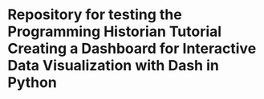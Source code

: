 # Repository for testing the Programming Historian Tutorial **Creating a Dashboard for Interactive Data Visualization with Dash in Python**
